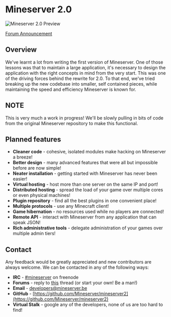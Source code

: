 Mineserver 2.0
==============

![Mineserver 2.0 Preview](http://i.imgur.com/1cwmH.png)

[Forum Announcement](https://mineserver.be/forums/index.php?topic=470)

Overview
--------

We've learnt a lot from writing the first version of Mineserver. One of those
lessons was that to maintain a large application, it's necessary to design the
application with the right concepts in mind from the very start. This was one of
the driving forces behind the rewrite for 2.0. To that end, we've tried breaking
up the new codebase into smaller, self contained pieces, while maintaining the
speed and efficiency Mineserver is known for.

NOTE
----

This is very much a work in progress! We'll be slowly pulling in bits of code
from the original Mineserver repository to make this functional.

Planned features
----------------

* **Cleaner code** - cohesive, isolated modules make hacking on Mineserver a breeze!
* **Better design** - many advanced features that were all but impossible before are now simple!
* **Neater installation** - getting started with Mineserver has never been easier!
* **Virtual hosting** - host more than one server on the same IP and port!
* **Distributed hosting** - spread the load of your game over multiple cores or even physical machines!
* **Plugin repository** - find all the best plugins in one convenient place!
* **Multiple protocols** - use any Minecraft client!
* **Game hibernation** - no resources used while no players are connected!
* **Remote API** - interact with Mineserver from any application that can speak JSON!
* **Rich administrative tools** - delegate administration of your games over multiple admin tiers!

Contact
-------

Any feedback would be greatly appreciated and new contributors are always
welcome. We can be contacted in any of the following ways:

* **IRC** - [#mineserver](irc://irc.freenode.net/mineserver) on freenode
* **Forums** - reply to [this](https://mineserver.be/forums/index.php?topic=470) thread (or start your own! Be a man!)
* **Email** - [developers@mineserver.be](mailto:developers@mineserver.be)
* **GitHub** - [https://github.com/Mineserver/mineserver2](https://github.com/Mineserver/mineserver2)
* **Virtual Stalk** - google any of the developers, none of us are too hard to find!
